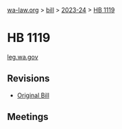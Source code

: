 [wa-law.org](/) > [bill](/bill/) > [2023-24](/bill/2023-24/) > [HB 1119](/bill/2023-24/hb/1119/)

# HB 1119
[leg.wa.gov](https://app.leg.wa.gov/billsummary?BillNumber=1119&Year=2023&Initiative=false)

## Revisions
* [Original Bill](1/)

## Meetings